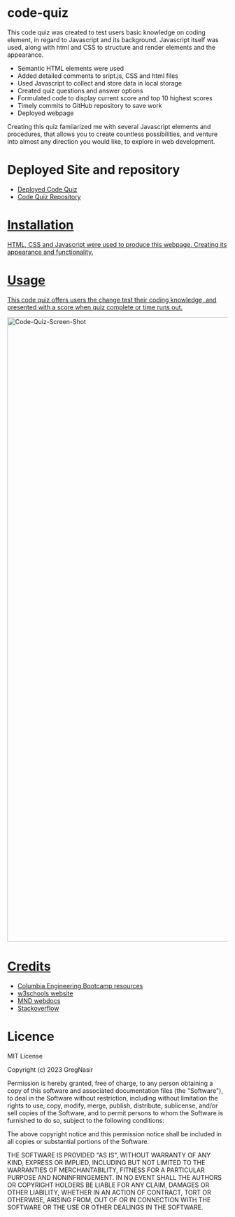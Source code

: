 # code-quiz

This code quiz was created to test users basic knowledge on coding element, in regard to Javascript and its background. Javascript itself was used, along with html and CSS to structure and render elements and the appearance.

* Semantic HTML elements were used
* Added detailed comments to sript.js, CSS and html files
* Used Javascript to collect and store data in local storage
* Created quiz questions and answer options
* Formulated code to display current score and top 10 highest scores
* Timely commits to GitHub repository to save work
* Deployed webpage

Creating this quiz famiiarized me with several Javascript elements and procedures, that allows you to create countless possibilities, and venture into almost any direction you would like, to explore in web development.


# Deployed Site and repository

* <a href="https://gregnasir.github.io/code-quiz/">Deployed Code Quiz</a>
* <a href="https://github.com/GregNasir/code-quiz">Code Quiz Repository


# Installation

HTML, CSS and Javascript were used to produce this webpage. Creating its appearance and functionality.

# Usage 

This code quiz offers users the change test their coding knowledge, and presented with a score when quiz complete or time runs out.
  
  <img width="1425" alt="Code-Quiz-Screen-Shot" src="https://user-images.githubusercontent.com/63434657/235388867-166c2a6c-6a9f-48a2-900e-640d3ed4c00a.png">

# Credits

* Columbia Engineering Bootcamp resources
* <a href="https://www.w3schools.com/">w3schools website</a>
* <a href="https://developer.mozilla.org/en-US/">MND webdocs</a>
* <a href="https://stackoverflow.com">Stackoverflow</a>

# Licence

MIT License

Copyright (c) 2023 GregNasir

Permission is hereby granted, free of charge, to any person obtaining a copy
of this software and associated documentation files (the "Software"), to deal
in the Software without restriction, including without limitation the rights
to use, copy, modify, merge, publish, distribute, sublicense, and/or sell
copies of the Software, and to permit persons to whom the Software is
furnished to do so, subject to the following conditions:

The above copyright notice and this permission notice shall be included in all
copies or substantial portions of the Software.

THE SOFTWARE IS PROVIDED "AS IS", WITHOUT WARRANTY OF ANY KIND, EXPRESS OR
IMPLIED, INCLUDING BUT NOT LIMITED TO THE WARRANTIES OF MERCHANTABILITY,
FITNESS FOR A PARTICULAR PURPOSE AND NONINFRINGEMENT. IN NO EVENT SHALL THE
AUTHORS OR COPYRIGHT HOLDERS BE LIABLE FOR ANY CLAIM, DAMAGES OR OTHER
LIABILITY, WHETHER IN AN ACTION OF CONTRACT, TORT OR OTHERWISE, ARISING FROM,
OUT OF OR IN CONNECTION WITH THE SOFTWARE OR THE USE OR OTHER DEALINGS IN THE
SOFTWARE.
